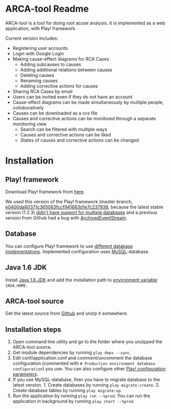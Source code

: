 # ARCA-tool Readme

ARCA-tool is a tool for doing root acuse analysis. It is implemented as a web application, with Play! framework.

Current version includes:

  - Registering user accounts
  - Login with Google Login
  - Making cause-effect diagrams for RCA Cases
    - Adding subcauses to causes
    - Adding additional relations between causes
    - Deleting causes
    - Renaming causes
    - Adding corrective actions for causes
  - Sharing RCA Cases by email
  - Users can be invited even if they do not have an account
  - Cause-effect diagrams can be made simultaneously by multiple people, colloboratively
  - Causes can be downloaded as a cvs file
  - Causes and corrective actions can be monitored through a separate monitoring view
    - Search can be filtered with multiple ways
    - Causes and corrective actions can be liked
    - States of causes and corrective actions can be changed

# Installation

## Play! framework

Download Play! framework from [here](http://koti.kapsi.fi/risto/play-master-e0400da.zip).

We used this version of the Play! framework (master branch, [e0400da60371c365063fccf941663d1e7c237938](https://github.com/playframework/play/commit/e0400da60371c365063fccf941663d1e7c237938), because the latest stable version (1.2.3) [didn't have support for multiple databases](https://play.lighthouseapp.com/projects/57987/tickets/1129-play-documentation-and-milestones-out-of-synch) and a previous version from Github had a bug with [ArchivedEventStream](http://www.playframework.org/documentation/api/1.2/play/libs/F.ArchivedEventStream.html).

## Database

You can configure Play! framework to use [different database implementations](http://www.playframework.org/documentation/1.2.3/configuration#dbconf). Implemented configuration uses [MySQL](http://www.mysql.com/downloads/)-database.

## Java 1.6 JDK

Install [Java 1.6 JDK](http://jdk6.java.net/) and add the installation path to [environment variable](http://en.wikipedia.org/wiki/Environment_variable) `JAVA_HOME`.

## ARCA-tool source

Get the latest source from [Github](https://github.com/WiRCA/ARCA-tool/zipball/master) and unzip it somewhere.

## Installation steps

  1. Open command line utility and go to the folder where you unzipped the ARCA-tool source.
  2. Get module dependencies by running `play deps --sync`.
  3. Edit conf/application.conf and comment/uncomment the database configuration (commented with `# Production environment database configuration`) you use. You can also configure other [Play! configuration parameters](http://www.playframework.org/documentation/1.2.3/configuration).
  4. If you use MySQL-database, then you have to migrate database to the latest version. 
    1. Create databases by running `play migrate:create`.
    2. Create database tables by running `play migrate:up`.
  5. Run the application by running `play run --%prod`. You can run the application in background by running `play start --%prod`.